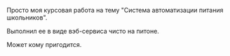 Просто моя курсовая работа на тему "Система автоматизации питания школьников".

Выполнил ее в виде вэб-сервиса чисто на питоне. 

Может кому пригодится.
